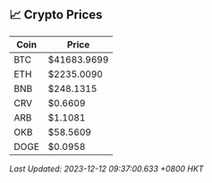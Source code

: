 ## 📈 Crypto Prices

| Coin | Price |
| ---- | ----- |
| BTC | $41683.9699 |
| ETH | $2235.0090 |
| BNB | $248.1315 |
| CRV | $0.6609 |
| ARB | $1.1081 |
| OKB | $58.5609 |
| DOGE | $0.0958 |

_Last Updated: 2023-12-12 09:37:00.633 +0800 HKT_